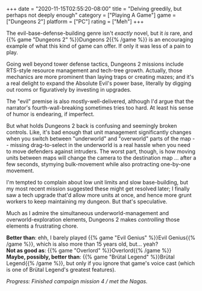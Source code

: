 +++
date = "2020-11-15T02:55:20-08:00"
title = "Delving greedily, but perhaps not deeply enough"
category = ["Playing A Game"]
game = ["Dungeons 2"]
platform = ["PC"]
rating = ["Meh"]
+++

The evil-base-defense-building genre isn't <i>exactly</i> novel, but it <i>is</i> rare, and {{% game "Dungeons 2" %}}Dungeons 2{{% /game %}} is an encouraging example of what this kind of game can offer.  If only it was less of a pain to play.

Going well beyond tower defense tactics, Dungeons 2 missions include RTS-style resource management and tech-tree growth.  Actually, those mechanics are more prominent than laying traps or creating mazes; and it's a real delight to expand the Absolute Evil's power base, literally by digging out rooms or figuratively by investing in upgrades.

The "evil" premise is also mostly-well-delivered, although I'd argue that the narrator's fourth-wall-breaking sometimes tries too hard.  At least his sense of humor is endearing, if imperfect.

But what holds Dungeons 2 back is confusing and seemingly broken controls.  Like, it's bad enough that unit management significantly changes when you switch between "underworld" and "overworld" parts of the map -- missing drag-to-select in the underworld is a real hassle when you need to move defenders against intruders.  The worst part, though, is how moving units between maps will change the camera to the destination map ... after a few seconds, stymying bulk-movement while also protracting one-by-one movement.

I'm tempted to complain about low unit limits and slow base-building, but my most recent mission suggested these might get resolved later; I finally saw a tech upgrade that'd allow more units at once, and hence more grunt workers to keep maintaining my dungeon.  But that's speculative.

Much as I admire the simultaneous underworld-management and overworld-exploration elements, Dungeons 2 makes <i>controlling</i> those elements a frustrating chore.

<b>Better than</b>: ehh, I barely played {{% game "Evil Genius" %}}Evil Genius{{% /game %}}, which is also more than 15 years old, but... yeah?  
<b>Not as good as</b>: {{% game "Overlord" %}}Overlord{{% /game %}}  
<b>Maybe, possibly, better than</b>: {{% game "Br&uuml;tal Legend" %}}Br&uuml;tal Legend{{% /game %}}, but only if you ignore that game's voice cast (which is one of Br&uuml;tal Legend's greatest features).

<i>Progress: Finished campaign mission 4 / met the Nagas.</i>
